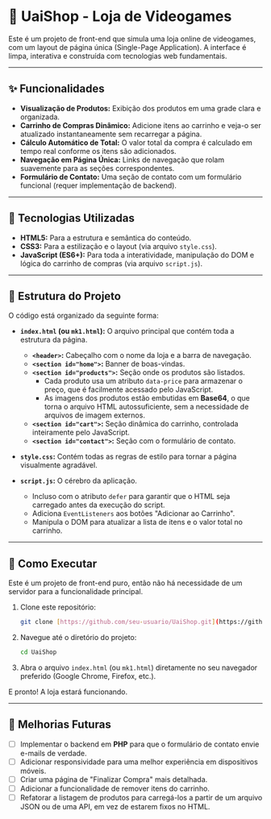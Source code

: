 # 🔺 UaiShop - Loja de Videogames

Este é um projeto de front-end que simula uma loja online de videogames, com um layout de página única (Single-Page Application). A interface é limpa, interativa e construída com tecnologias web fundamentais.

---

## ✨ Funcionalidades

-   **Visualização de Produtos:** Exibição dos produtos em uma grade clara e organizada.
-   **Carrinho de Compras Dinâmico:** Adicione itens ao carrinho e veja-o ser atualizado instantaneamente sem recarregar a página.
-   **Cálculo Automático de Total:** O valor total da compra é calculado em tempo real conforme os itens são adicionados.
-   **Navegação em Página Única:** Links de navegação que rolam suavemente para as seções correspondentes.
-   **Formulário de Contato:** Uma seção de contato com um formulário funcional (requer implementação de backend).

---

## 🚀 Tecnologias Utilizadas

-   **HTML5:** Para a estrutura e semântica do conteúdo.
-   **CSS3:** Para a estilização e o layout (via arquivo `style.css`).
-   **JavaScript (ES6+):** Para toda a interatividade, manipulação do DOM e lógica do carrinho de compras (via arquivo `script.js`).

---

## 📂 Estrutura do Projeto

O código está organizado da seguinte forma:

-   **`index.html` (ou `mk1.html`):** O arquivo principal que contém toda a estrutura da página.
    -   **`<header>`:** Cabeçalho com o nome da loja e a barra de navegação.
    -   **`<section id="home">`:** Banner de boas-vindas.
    -   **`<section id="products">`:** Seção onde os produtos são listados.
        -   Cada produto usa um atributo `data-price` para armazenar o preço, que é facilmente acessado pelo JavaScript.
        -   As imagens dos produtos estão embutidas em **Base64**, o que torna o arquivo HTML autossuficiente, sem a necessidade de arquivos de imagem externos.
    -   **`<section id="cart">`:** Seção dinâmica do carrinho, controlada inteiramente pelo JavaScript.
    -   **`<section id="contact">`:** Seção com o formulário de contato.

-   **`style.css`:** Contém todas as regras de estilo para tornar a página visualmente agradável.

-   **`script.js`:** O cérebro da aplicação.
    -   Incluso com o atributo `defer` para garantir que o HTML seja carregado antes da execução do script.
    -   Adiciona `EventListeners` aos botões "Adicionar ao Carrinho".
    -   Manipula o DOM para atualizar a lista de itens e o valor total no carrinho.

---

## 🏁 Como Executar

Este é um projeto de front-end puro, então não há necessidade de um servidor para a funcionalidade principal.

1.  Clone este repositório:
    ```bash
    git clone [https://github.com/seu-usuario/UaiShop.git](https://github.com/seu-usuario/UaiShop.git)
    ```
2.  Navegue até o diretório do projeto:
    ```bash
    cd UaiShop
    ```
3.  Abra o arquivo `index.html` (ou `mk1.html`) diretamente no seu navegador preferido (Google Chrome, Firefox, etc.).

E pronto! A loja estará funcionando.

---

## 🔮 Melhorias Futuras

-   [ ] Implementar o backend em **PHP** para que o formulário de contato envie e-mails de verdade.
-   [ ] Adicionar responsividade para uma melhor experiência em dispositivos móveis.
-   [ ] Criar uma página de "Finalizar Compra" mais detalhada.
-   [ ] Adicionar a funcionalidade de remover itens do carrinho.
-   [ ] Refatorar a listagem de produtos para carregá-los a partir de um arquivo JSON ou de uma API, em vez de estarem fixos no HTML.
